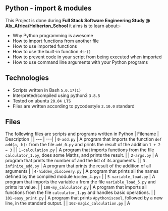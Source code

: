 Python - import & modules
 ------------------
This Project is done during **Full Stack Software Engineering Study @ Alx_Africa/Holberton_School** it aims is to learn about:-
- Why Python programming is awesome
- How to import functions from another file
- How to use imported functions
- How to use the built-in function `dir()`
- How to prevent code in your script from being executed when imported
- How to use command line arguments with your Python programs

Technologies
 ------------------------
- Scripts written in Bash `5.0.17(1)`
- Interpreted/compiled using python3 `3.8.5`
- Tested on ubuntu `20.04 LTS`
- Files are written according to pycodestyle `2.10.0` standard

Files
 ---------------------------
The following files are scripts and programs written in Python
| Filename | Description |
| --- | ---|
| `0-add.py` | A program that imports the function `def add(a, b):` from the file `add_0.py` and prints the result of the addition `1 + 2 = 3` |
| `1-calculation.py` | A program that imports functions from the file `calculator_1.py`, does some Maths, and prints the result. |
| `2-args.py` | A program that prints the number of and the list of its arguments. |
| `3-infinite_add.py` | A program that prints the result of the addition of all arguments |
| `4-hidden_discovery.py` | A program that prints all the names defined by the compiled module `hidden_4.pyc` |
| `5-variable_load.py` | A program that imports the variable `a` from the file `variable_load_5.py` and prints its value. |
| `100-my_calculator.py` | A program that imports all functions from the file `calculator_1.py` and handles basic operations. |
| `101-easy_print.py` | A program that prints `#pythoniscool`, followed by a new line, in the standard output. |
| `102-magic_calculation.py` | A 
